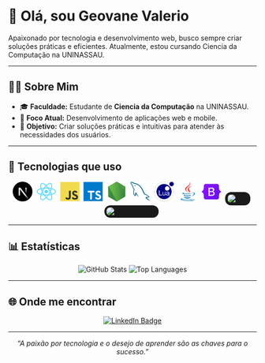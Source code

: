 # 👋 Olá, sou **Geovane Valerio**

Apaixonado por tecnologia e desenvolvimento web, busco sempre criar soluções práticas e eficientes. Atualmente, estou cursando Ciencia da Computação na UNINASSAU.

---

## 🧑‍💻 Sobre Mim

- 🎓 **Faculdade:** Estudante de **Ciencia da Computação** na UNINASSAU.  
- 🌱 **Foco Atual:** Desenvolvimento de aplicações web e mobile.  
- 🎯 **Objetivo:** Criar soluções práticas e intuitivas para atender às necessidades dos usuários.  

---

## 🚀 Tecnologias que uso

<div align="center">
  <img src="https://github.com/devicons/devicon/blob/master/icons/nextjs/nextjs-original.svg" title="NextJS" alt="NextJS" width="40" height="40"/>&nbsp;
  <img src="https://github.com/devicons/devicon/blob/master/icons/react/react-original.svg" title="React" alt="React" width="40" height="40"/>&nbsp;
  <img src="https://github.com/devicons/devicon/blob/master/icons/javascript/javascript-original.svg" title="JavaScript" alt="JavaScript" width="40" height="40"/>&nbsp;
  <img src="https://github.com/devicons/devicon/blob/master/icons/typescript/typescript-original.svg" title="TypeScript" alt="TypeScript" width="40" height="40"/>&nbsp;
  <img src="https://github.com/devicons/devicon/blob/master/icons/nodejs/nodejs-original.svg" title="NodeJS" alt="NodeJS" width="40" height="40"/>&nbsp;
  <img src="https://github.com/devicons/devicon/blob/master/icons/mysql/mysql-original.svg" title="MySQL" alt="MySQL" width="40" height="40"/>&nbsp;
  <img src="https://github.com/devicons/devicon/blob/master/icons/lua/lua-original.svg" title="Lua" alt="Lua" width="40" height="40"/>&nbsp;
  <img src="https://github.com/devicons/devicon/blob/master/icons/java/java-original.svg" title="Java" alt="Java" width="40" height="40"/>&nbsp;
  <img src="https://github.com/devicons/devicon/blob/master/icons/bootstrap/bootstrap-original.svg" title="Bootstrap" alt="Bootstrap" width="40" height="40"/>&nbsp;
  <img src="https://vitejs.dev/logo-with-shadow.png" title="Vite" alt="Vite" width="40" height="40" style="background-color: #1a1a1a; border-radius: 12px; padding: 5px;" />&nbsp;
  <img src="https://www.vectorlogo.zone/logos/tailwindcss/tailwindcss-icon.svg" title="Tailwind CSS" alt="Tailwind CSS" width="48" height="48" style="background-color: #1a1a1a; border-radius: 12px; padding: 4px;" />&nbsp;
</div>



---

## 📊 Estatísticas

<div align="center">
  <img height="180em" src="https://github-readme-stats.vercel.app/api?username=GeovaneVrs&theme=radical&show_icons=true" alt="GitHub Stats"/>
  <img height="180em" src="https://github-readme-stats.vercel.app/api/top-langs/?username=GeovaneVrs&theme=radical&layout=compact" alt="Top Languages"/>
</div>

---

## 🌐 Onde me encontrar

<div align="center">
  <a href="https://www.linkedin.com/in/geovane-valerio-213175297/" target="_blank">
    <img src="https://img.shields.io/badge/LinkedIn-0077B5?style=for-the-badge&logo=linkedin&logoColor=white" alt="LinkedIn Badge"/>
  </a>
</div>

---

<div align="center">
  <em>“A paixão por tecnologia e o desejo de aprender são as chaves para o sucesso.”</em>
</div>
